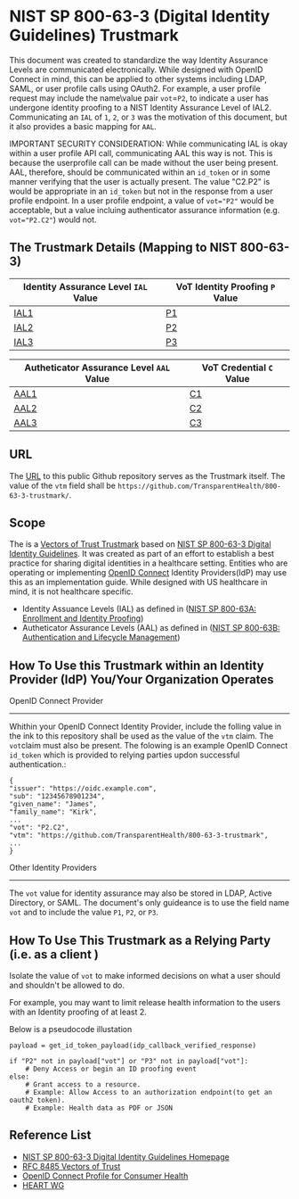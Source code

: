 # NIST SP 800-63-3 (Digital Identity Guidelines) Trustmark 

This document was created to standardize the way Identity Assurance Levels are communicated electronically.  While designed with OpenID Connect in mind, this can be applied to other systems including LDAP, SAML, or user profile calls using OAuth2.  For example, a user profile request may include the name\value pair `vot`=`P2`, to indicate a user has undergone identity proofing to a NIST Identity Assurance Level of IAL2. Communicating an `IAL` of `1`, `2`, or `3` was the motivation of this document, but it also provides a basic mapping for `AAL`.


IMPORTANT SECURITY CONSIDERATION: While communicating IAL is okay within a user profile API call, communicating AAL this way is not.  This is because the userprofile call can be made without the user being present. AAL, therefore, should be communicated within an `id_token` or in some manner verifying that the user is actually present.  The value "C2.P2" is would be appropriate in an `id_token` but not in the response from a user profile endpoint.  In a user profile endpoint, a value of `vot="P2"` would be acceptable, but a value incluing authenticator assurance information (e.g. `vot="P2.C2"`) would not.


The Trustmark Details (Mapping to NIST 800-63-3)
------------------------------------------------

| Identity Assurance Level `IAL` Value                        | VoT Identity Proofing `P` Value                      |
| ----------------------------------------------------------- | ---------------------------------------------------- |
| [IAL1](https://pages.nist.gov/800-63-3/sp800-63a.html#sec4) | [P1](https://tools.ietf.org/html/rfc8485#section-2.1)|                  
| [IAL2](https://pages.nist.gov/800-63-3/sp800-63a.html#sec4) | [P2](https://tools.ietf.org/html/rfc8485#section-2.1)|
| [IAL3](https://pages.nist.gov/800-63-3/sp800-63a.html#sec4) | [P3](https://tools.ietf.org/html/rfc8485#section-2.1)|


| Autheticator Assurance Level `AAL` Value                    | VoT Credential `C` Value                             |
| ----------------------------------------------------------- | ---------------------------------------------------- |
| [AAL1](https://pages.nist.gov/800-63-3/sp800-63b.html#sec4) | [C1](https://tools.ietf.org/html/rfc8485#section-2.2)|
| [AAL2](https://pages.nist.gov/800-63-3/sp800-63b.html#sec4) | [C2](https://tools.ietf.org/html/rfc8485#section-2.2)|   
| [AAL3](https://pages.nist.gov/800-63-3/sp800-63b.html#sec4) | [C3](https://tools.ietf.org/html/rfc8485#section-2.2)|   
 


URL
---

The [URL](https://github.com/TransparentHealth/800-63-3-trustmark/) to this public Github repository serves as the Trustmark itself.  The value of the `vtm` field shall be `https://github.com/TransparentHealth/800-63-3-trustmark/`.

Scope
-----


The is a [Vectors of Trust Trustmark](https://tools.ietf.org/html/rfc8485) based on 
[NIST SP 800-63-3 Digital Identity Guidelines](https://pages.nist.gov/800-63-3/). It was created as part of an effort to establish a best practice for sharing digital identities in a healthcare setting. Entities who are operating or implementing [OpenID Connect](https://openid.net/connect/) Identity Providers(IdP) may use this as an implementation guide. While designed with US healthcare in mind, it is not healthcare specific.


* Identity Assuance Levels (IAL) as defined in ([NIST SP 800-63A: Enrollment and Identity Proofing](https://nvlpubs.nist.gov/nistpubs/SpecialPublications/NIST.SP.800-63a.pdf))
* Autheticator Assurance Levels (AAL) as defined in ([NIST SP 800-63B: Authentication and Lifecycle Management](https://nvlpubs.nist.gov/nistpubs/SpecialPublications/NIST.SP.800-63b.pdf))

                  


How To Use this Trustmark within an Identity Provider (IdP) You/Your Organization Operates
-----------------------------------------------------------------------------------------


OpenID Connect Provider
_______________________


Whithin your OpenID Connect Identity Provider, include the folling value in the ink to this repository shall be used as the value of the `vtm` claim. The `vot`claim must also be present. The folowing is an example  OpenID Connect `id_token` which is provided to relying parties updon successful authentication.:

    {
    "issuer": "https://oidc.example.com",
    "sub": "12345678901234",
    "given_name": "James",
    "family_name": "Kirk",
    ...
    "vot": "P2.C2",
    "vtm": "https://github.com/TransparentHealth/800-63-3-trustmark",
    ...
    }

Other Identity Providers
________________________


The `vot` value for identity assurance may also be stored in LDAP, Active Directory, or SAML. The document's only guideance is to use the field name `vot` and to include the value `P1`, `P2`, or `P3`.


How To Use This Trustmark as a Relying Party (i.e. as a client )
----------------------------------------------------------------

Isolate the value of  `vot` to make informed decisions on what a user should and shouldn't be allowed to do.

For example, you may want to limit release health information to the users with an Identity proofing of at least 2.

Below is a pseudocode illustation


    payload = get_id_token_payload(idp_callback_verified_response)

    if "P2" not in payload["vot"] or "P3" not in payload["vot"]: 
        # Deny Access or begin an ID proofing event
    else:
        # Grant access to a resource.
        # Example: Allow Access to an authorization endpoint(to get an oauth2 token).
        # Example: Health data as PDF or JSON




Reference List
--------------

* [NIST SP 800-63-3 Digital Identity Guidelines Homepage](https://pages.nist.gov/800-63-3/) 
* [RFC 8485 Vectors of Trust](https://tools.ietf.org/html/rfc8485)
* [OpenID Connect Profile for Consumer Health](https://github.com/TransparentHealth/openid-connect-consumerhealth-profile/blob/master/README.md)
* [HEART WG](https://openid.net/wg/heart/)

